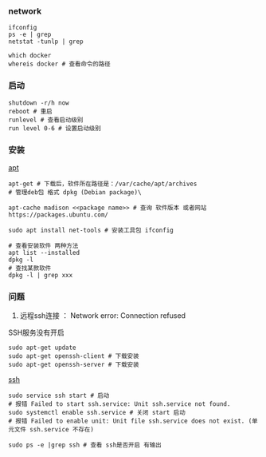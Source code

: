 ### network

```shell
ifconfig
ps -e | grep 
netstat -tunlp | grep 

which docker
whereis docker # 查看命令的路径

```

### 启动

```shell
shutdown -r/h now
reboot # 重启
runlevel # 查看启动级别
run level 0-6 # 设置启动级别
```

### 安装

[apt](http://www.cnblogs.com/EasonJim/p/7144017.html)

```shell
apt-get # 下载后，软件所在路径是：/var/cache/apt/archives
# 管理deb包 格式 dpkg (Debian package)\

apt-cache madison <<package name>> # 查询 软件版本 或者网站 https://packages.ubuntu.com/

sudo apt install net-tools # 安装工具包 ifconfig

# 查看安装软件 两种方法
apt list --installed
dpkg -l    
# 查找某款软件
dpkg -l | grep xxx
```

### 问题

1. 远程ssh连接 ： Network error: Connection refused

SSH服务没有开启

```shell
sudo apt-get update
sudo apt-get openssh-client # 下载安装
sudo apt-get openssh-server # 下载安装
```

[ssh](https://blog.csdn.net/weixin_42739326/article/details/82260588)

```shell
sudo service ssh start # 启动
# 报错 Failed to start ssh.service: Unit ssh.service not found.
sudo systemctl enable ssh.service # 关闭 start 启动
# 报错 Failed to enable unit: Unit file ssh.service does not exist. (单元文件 ssh.service 不存在)

sudo ps -e |grep ssh # 查看 ssh是否开启 有输出
```

